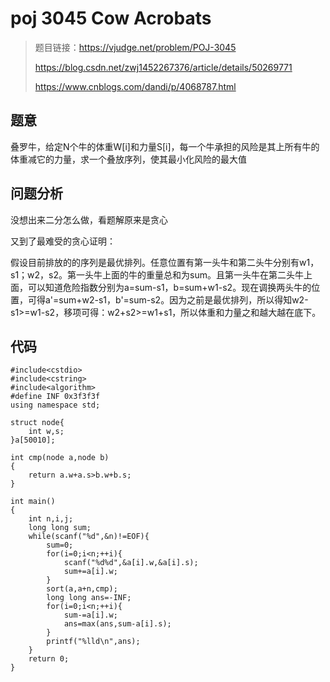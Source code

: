# poj 3045 Cow Acrobats
>题目链接：https://vjudge.net/problem/POJ-3045
>
>https://blog.csdn.net/zwj1452267376/article/details/50269771
>
>https://www.cnblogs.com/dandi/p/4068787.html

## 题意
叠罗牛，给定N个牛的体重W[i]和力量S[i]，每一个牛承担的风险是其上所有牛的体重减它的力量，求一个叠放序列，使其最小化风险的最大值
## 问题分析
没想出来二分怎么做，看题解原来是贪心

又到了最难受的贪心证明：

假设目前排放的的序列是最优排列。任意位置有第一头牛和第二头牛分别有w1，s1；w2，s2。第一头牛上面的牛的重量总和为sum。且第一头牛在第二头牛上面，可以知道危险指数分别为a=sum-s1，b=sum+w1-s2。现在调换两头牛的位置，可得a'=sum+w2-s1，b'=sum-s2。因为之前是最优排列，所以得知w2-s1>=w1-s2，移项可得：w2+s2>=w1+s1，所以体重和力量之和越大越在底下。
## 代码
```
#include<cstdio>#include<cstring>#include<algorithm>#define INF 0x3f3f3fusing namespace std;struct node{    int w,s;}a[50010];int cmp(node a,node b){	return a.w+a.s>b.w+b.s;}int main(){	int n,i,j;	long long sum;	while(scanf("%d",&n)!=EOF){		sum=0;		for(i=0;i<n;++i){			scanf("%d%d",&a[i].w,&a[i].s);			sum+=a[i].w;		}		sort(a,a+n,cmp);		long long ans=-INF;		for(i=0;i<n;++i){			sum-=a[i].w;			ans=max(ans,sum-a[i].s);		}		printf("%lld\n",ans);	}	return 0;}
```